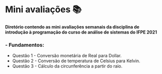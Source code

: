 # Mini avaliações :books:

#### Diretório contendo as mini avaliações semanais da disciplina de introdução à programação do curso de análise de sistemas do IFPE 2021

###  - Fundamentos:

- Questão 1 - Conversão monetária de Real para Dollar.
- Questão 2 - Conversão de temperatura de Celsius para Kelvin.
- Questão 3 - Cálculo da circunferência a partir do raio. 

